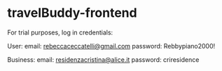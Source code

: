 # travelBuddy-frontend

For trial purposes, log in credentials:

User:
email: rebeccaceccatelli@gmail.com
password: Rebbypiano2000!

Business:
email: residenzacristina@alice.it
password: criresidence
